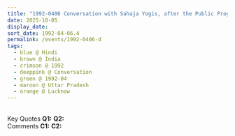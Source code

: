 ```yaml
---
title: "1992-0406 Conversation with Sahaja Yogis, after the Public Program, Platforms and First Class Compartment, Railway Station, Lucknow, Uttar Pradesh, India"
date: 2025-10-05
display_date: 
sort_date: 1992-04-06.4
permalink: /events/1992-0406-d
tags:
  - blue @ Hindi
  - brown @ India
  - crimson @ 1992
  - deeppink @ Conversation
  - green @ 1992-04
  - maroon @ Uttar Pradesh
  - orange @ Lucknow
---
```


<br>

<wave-list>
  <list-title color="DarkSeaGreen" width="55">Key Quotes</list-title>
  <list-item color="BlanchedAlmond" width="280"><b>Q1:</b> <i></i></list-item>
  <list-item color="Lavender" width="280"><b>Q2:</b> <i></i></list-item>
</wave-list>

<br>

<wave-list>
  <list-title color="DarkSeaGreen" width="55">Comments</list-title>
  <list-item color="BlanchedAlmond" width="280"><b>C1:</b> <i></i></list-item>
  <list-item color="Lavender" width="280"><b>C2:</b> <i></i></list-item>
</wave-list>